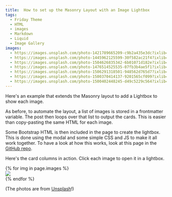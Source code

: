 ```yaml
---
title:  How to set up the Masonry Layout with an Image Lightbox
tags:
  - Friday Theme
  - HTML
  - images
  - Markdown
  - Liquid
  - Image Gallery
images:
  - https://images.unsplash.com/photo-1421789665209-c9b2a435e3dc?ixlib=rb-0.3.5&ixid=eyJhcHBfaWQiOjEyMDd9&s=5b1016b885e7438c4633109d77368d4d&auto=format&fit=crop&w=1651&q=80
  - https://images.unsplash.com/photo-1445962125599-30f582ac21f4?ixlib=rb-0.3.5&ixid=eyJhcHBfaWQiOjEyMDd9&s=38c096c472ba616dc4e8e76a8069c97a&auto=format&fit=crop&w=668&q=80
  - https://images.unsplash.com/photo-1504626835342-6b01071d182e?ixlib=rb-0.3.5&ixid=eyJhcHBfaWQiOjEyMDd9&s=975855d515c9d56352ee3bfe74287f2b&auto=format&fit=crop&w=1651&q=80
  - https://images.unsplash.com/photo-1476514525535-07fb3b4ae5f1?ixlib=rb-0.3.5&ixid=eyJhcHBfaWQiOjEyMDd9&s=468a8c18f5d811cf03c654b653b5089e&auto=format&fit=crop&w=1650&q=80
  - https://images.unsplash.com/photo-1506291318501-948562d765d7?ixlib=rb-0.3.5&ixid=eyJhcHBfaWQiOjEyMDd9&s=71ad8e3b7b4bd210182ed5e5c024903b&auto=format&fit=crop&w=1650&q=80
  - https://images.unsplash.com/photo-1500370414137-9201565cf099?ixlib=rb-0.3.5&ixid=eyJhcHBfaWQiOjEyMDd9&s=95e700b9e28eb7ed7b5769c823741126&auto=format&fit=crop&w=668&q=80
  - https://images.unsplash.com/photo-1500402448245-d49c5229c564?ixlib=rb-0.3.5&ixid=eyJhcHBfaWQiOjEyMDd9&s=f19c590b253f803a7f9b643c59017160&auto=format&fit=crop&w=1650&q=80
---
```


Here's an example that extends the Masonry layout to add a Lightbox to show each image. 

<!--more-->

As before, to automate the layout, a list of images is stored in a frontmatter variable. The post then loops over that list to output the cards. This is easier than copy-pasting the same HTML for each image.

Some Bootstrap HTML is then included in the page to create the lightbox. This is done using the modal and some simple CSS and JS to make it all work together. To have a look at how this works, look at this page in the [GitHub repo](https://github.com/sfreytag/friday-theme/tree/master/_posts).

Here's the card columns in action. Click each image to open it in a lightbox.

<div class="card-columns">
    {% for img in page.images %}
    <div class="card" data-toggle="modal" data-target="#exampleModal" data-img="{{ img }}">
        <img class="card-img-top" src="{{ img }}" />
    </div>
    {% endfor %}
</div>

(The photos are from [Unsplash](http://www.unsplash.com)!)

<div class="modal fade" id="exampleModal">
  <div class="modal-dialog modal-lg modal-dialog-centered">
    <div class="modal-content">
      <div class="modal-body">
        <img class="modal-img w-100" />
      </div>
    </div>
  </div>
</div>

<script type="text/javascript">
  $(document).ready(function() {
    $('#exampleModal').on('show.bs.modal', function (event) {
      var button = $(event.relatedTarget)
      var img = button.data('img')
      var modal = $(this)
      modal.find('.modal-img').attr('src', img)
    })
  })
</script>



